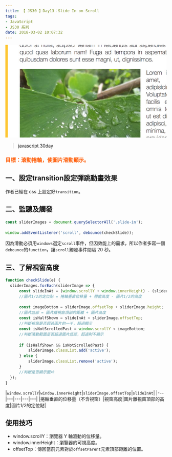 ```yaml
---
title: 【 JS30 】Day13：Slide In on Scroll
tags:
- JavaScript
- JS30 系列
date: 2018-03-02 10:07:32
---
```

![](/img/js30day/small12.jpg)

> [javascript 30day](https://javascript30.com/)

<!-- more -->

### <span style="color:#ff5900">目標：滾動捲軸，使圖片滑動顯示。</span>

## 一、設定transition設定彈跳動畫效果

作者已經在 css 上設定好`transition`。

## 二、監聽及觸發

```js
const sliderImages = document.querySelectorAll('.slide-in');

window.addEventListener('scroll', debounce(checkSlide));
```

因為滑動必須用`windows`選定`scroll`事件，但因效能上的需求，所以作者多寫一個`debounce`的`function`，讓`scroll`觸發事件間隔 20 秒。

## 三、了解視窗高度

```js
function checkSlide(e) {
  sliderImages.forEach(sliderImage => {
      const slideInAt = (window.scrollY + window.innerHeight) - (sliderImage.height / 2);
      //圖片1/2的定位點 = 捲軸垂直位移量 + 視窗高度 - 圖片1/2的高度

      const imageBottom = sliderImage.offsetTop + sliderImage.height;
      //圖片底部 = 圖片離視窗頂部的距離 + 圖片高度
      const isHalfShown = slideInAt > sliderImage.offsetTop;
      //判斷視窗是否超過圖片的一半，超過顯示
      const isNotScrolledPast = window.scrollY < imageBottom;
      //判斷滾動範圍是否超過圖片底部，超過則不顯示

      if (isHalfShown && isNotScrolledPast) {
          sliderImage.classList.add('active');
      } else {
          sliderImage.classList.remove('active');
      }
      //判斷是否顯示圖片
  });
}
```

|`window.scrollY`|`window.innerHeight`|`sliderImage.offsetTop`|`slideInAt`|
|---|---|---|---|---|
|捲軸垂直的位移量（不含視窗）|視窗高度|圖片離視窗頂部的高度|圖片1/2的定位點|



## 使用技巧
- window.scrollY：瀏覽器 Y 軸滾動的位移量。
- window.innerHeight：瀏覽器的可視高度。
- offsetTop：傳回當前元素對於`offsetParent`元素頂部距離的位置。